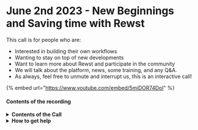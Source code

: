 # June 2nd 2023 - New Beginnings and Saving time with Rewst

This call is for people who are:

* Interested in building their own workflows
* Wanting to stay on top of new developments
* Want to learn more about Rewst and participate in the community
* We will talk about the platform, news, some training, and any Q\&A.
* As always, feel free to unmute and interrupt us, this is an interactive call!

{% embed url="https://www.youtube.com/embed/5miDOR74DoI" %}

#### Contents of the recording

<details>

<summary><strong>Contents of the Call</strong></summary>

In this call, we cover the following:

* Introduction: Nick and his cat discuss the weekly release notes:
  * Bug Fixes such as an authorization bug, shallow copying in a form, Sonicwall tenant selection, and more!
  * New Features include some highlights like allowing admins to delete users from the UI, Allowing users to specify delegated or application permissions in Graph, a toggle to show time saved for all organizations or just the current one, and more!
* Next, Brandon gives an education update including a new IT Glue Integration page, Rewst 101 being scheduled, and Eddie Chow being added to the team!
* Next, Tim has some Mic issues! (Don't worry, he'll come back).
* Next, Jared shows off a workflow that shows whether or not some requests being worked on are worth the effort for leadership.
* Next, Tim is back! He shows off a workflow that uses OpenAI to assign ticket impact, urgency, and Sentiment.
* Next, Ashe shows off a workflow that removes contacts from Autotask billing and updates the title in IT Glue.
* Finally, we have an open forum to discuss challenges and requests as well as closing remarks.

</details>

<details>

<summary><strong>How to get help</strong></summary>

Resources:

* Getting Started: [https://docs.rewst.help/cluck-university/getting-started](https://docs.rewst.help/cluck-university/getting-started)
* Rewst Foundations Training: [https://docs.rewst.help/cluck-university/rewst-foundations-10x](https://docs.rewst.help/cluck-university/rewst-foundations-10x)
* Chat (Discord): [https://discord.gg/rewst](https://discord.gg/rewst)
  * Private #\{{ msp \}} channel
  * \#the-kewp
* Email to create Tickets: [the\_roc@rewst.io](mailto:the\_roc@rewst.io)

Cluck U Sign-ups:

* All 100 Series Courses are now available: [https://calendly.com/cluck-u/](https://calendly.com/cluck-u/)
* ROC AMA Calls: [https://calendly.com/cluck-u/roc-ama](https://calendly.com/cluck-u/roc-ama)

Feature + Integration Requests: [https://rewst.canny.io](https://rewst.canny.io)

</details>
